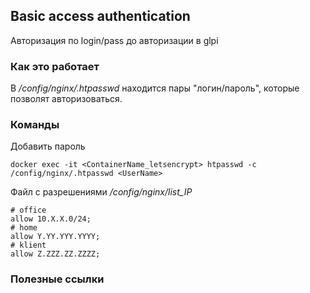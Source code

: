 ## Basic access authentication
Авторизация по login/pass до авторизации в glpi

### Как это работает
В */config/nginx/.htpasswd* находится пары "логин/пароль", которые позволят авторизоваться.

### Команды
Добавить пароль 
```
docker exec -it <ContainerName_letsencrypt> htpasswd -c /config/nginx/.htpasswd <UserName>
```
Файл с разрешениями */config/nginx/list_IP*
```
# office
allow 10.X.X.0/24;
# home
allow Y.YY.YYY.YYYY;
# klient
allow Z.ZZZ.ZZ.ZZZZ;
```

### Полезные ссылки
